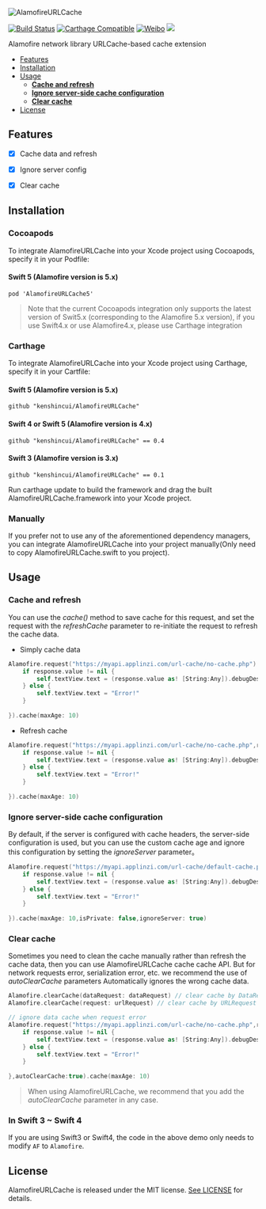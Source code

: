 ![AlamofireURLCache](https://raw.githubusercontent.com/kenshincui/AlamofireURLCache/master/Resources/AlamofireURLCache_Logo.png)

[![Build Status](https://travis-ci.org/kenshincui/AlamofireURLCache.svg?branch=master)](https://travis-ci.org/KenshinCui/AlamofireURLCache)
[![Carthage Compatible](https://img.shields.io/badge/Carthage-compatible-4BC51D.svg?style=flat)](https://github.com/Carthage/Carthage)
[![Weibo](https://img.shields.io/badge/Weibo-%40KenshinCui-yellow.svg?style=flat)](https://m.weibo.cn/p/1005051869326357)
![](https://img.shields.io/github/license/mashape/apistatus.svg)

Alamofire network library URLCache-based cache extension

- [Features](#features)
- [Installation](#installation)
- [Usage](#usage)
    - **[Cache and refresh](#cache-and-refresh)**
    - **[Ignore server-side cache configuration](#ignore-server-side-cache-configuration)**
    - **[Clear cache](#clear-cache)**
- [License](#license)

## Features

- [x] Cache data and refresh
- [x] Ignore server config
- [x] Clear cache


## Installation

### Cocoapods

To integrate AlamofireURLCache into your Xcode project using Cocoapods, specify it in your Podfile:

#### Swift 5 (Alamofire version is 5.x)

```
pod 'AlamofireURLCache5'
```

> Note that the current Cocoapods integration only supports the latest version of Swit5.x (corresponding to the Alamofire 5.x version), if you use Swift4.x or use Alamofire4.x, please use Carthage integration

### Carthage

To integrate AlamofireURLCache into your Xcode project using Carthage, specify it in your Cartfile:

#### Swift 5 (Alamofire version is 5.x)

```
github "kenshincui/AlamofireURLCache"
```


#### Swift 4 or Swift 5 (Alamofire version is 4.x)

```
github "kenshincui/AlamofireURLCache" == 0.4
```

#### Swift 3 (Alamofire version is 3.x)

```
github "kenshincui/AlamofireURLCache" == 0.1
```

Run carthage update to build the framework and drag the built AlamofireURLCache.framework into your Xcode project.

### Manually

If you prefer not to use any of the aforementioned dependency managers, you can integrate AlamofireURLCache into your project manually(Only need to copy AlamofireURLCache.swift to you project).

## Usage

### Cache and refresh

You can use the *cache()* method to save cache for this request, and set the request with the *refreshCache* parameter to re-initiate the request to refresh the cache data.

* Simply cache data

```swift
Alamofire.request("https://myapi.applinzi.com/url-cache/no-cache.php").responseJSON(completionHandler: { response in
    if response.value != nil {
        self.textView.text = (response.value as! [String:Any]).debugDescription
    } else {
        self.textView.text = "Error!"
    }
    
}).cache(maxAge: 10)
```

* Refresh cache

```swift
Alamofire.request("https://myapi.applinzi.com/url-cache/no-cache.php",refreshCache:true).responseJSON(completionHandler: { response in
    if response.value != nil {
        self.textView.text = (response.value as! [String:Any]).debugDescription
    } else {
        self.textView.text = "Error!"
    }
    
}).cache(maxAge: 10)
```

### Ignore server-side cache configuration

By default, if the server is configured with cache headers, the server-side configuration is used, but you can use the custom cache age and ignore this configuration by setting the *ignoreServer* parameter。

```swift
Alamofire.request("https://myapi.applinzi.com/url-cache/default-cache.php",refreshCache:false).responseJSON(completionHandler: { response in
    if response.value != nil {
        self.textView.text = (response.value as! [String:Any]).debugDescription
    } else {
        self.textView.text = "Error!"
    }
    
}).cache(maxAge: 10,isPrivate: false,ignoreServer: true)
```

### Clear cache

Sometimes you need to clean the cache manually rather than refresh the cache data, then you can use AlamofireURLCache cache cache API. But for network requests error, serialization error, etc. we recommend the use of *autoClearCache* parameters Automatically ignores the wrong cache data.

```swift
Alamofire.clearCache(dataRequest: dataRequest) // clear cache by DataRequest
Alamofire.clearCache(request: urlRequest) // clear cache by URLRequest

// ignore data cache when request error
Alamofire.request("https://myapi.applinzi.com/url-cache/no-cache.php",refreshCache:false).responseJSON(completionHandler: { response in
    if response.value != nil {
        self.textView.text = (response.value as! [String:Any]).debugDescription
    } else {
        self.textView.text = "Error!"
    }
    
},autoClearCache:true).cache(maxAge: 10)
```

> When using AlamofireURLCache, we recommend that you add the *autoClearCache* parameter in any case.

### In Swift 3 ~ Swift 4

If you are using Swift3 or Swift4, the code in the above demo only needs to modify `AF` to `Alamofire`.

## License

AlamofireURLCache is released under the MIT license. [See LICENSE](https://raw.githubusercontent.com/kenshincui/AlamofireURLCache/master/LICENSE) for details.


